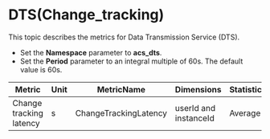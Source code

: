 # DTS\(Change\_tracking\)

This topic describes the metrics for Data Transmission Service \(DTS\).

-   Set the **Namespace** parameter to **acs\_dts**.
-   Set the **Period** parameter to an integral multiple of 60s. The default value is 60s.

|Metric|Unit|MetricName|Dimensions|Statistics|
|------|----|----------|----------|----------|
|Change tracking latency|s|ChangeTrackingLatency|userId and instanceId|Average|

